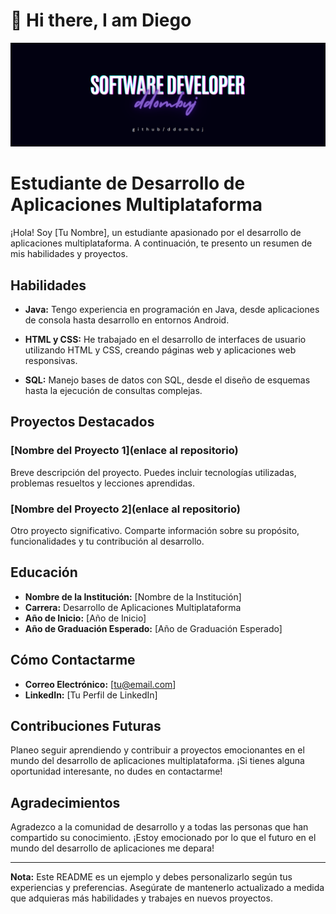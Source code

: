 <h1>👋 Hi there, I am Diego</h1>
<img src="BannerDiego"></img>


# Estudiante de Desarrollo de Aplicaciones Multiplataforma

¡Hola! Soy [Tu Nombre], un estudiante apasionado por el desarrollo de aplicaciones multiplataforma. A continuación, te presento un resumen de mis habilidades y proyectos.

## Habilidades

- **Java:** Tengo experiencia en programación en Java, desde aplicaciones de consola hasta desarrollo en entornos Android.

- **HTML y CSS:** He trabajado en el desarrollo de interfaces de usuario utilizando HTML y CSS, creando páginas web y aplicaciones web responsivas.

- **SQL:** Manejo bases de datos con SQL, desde el diseño de esquemas hasta la ejecución de consultas complejas.

## Proyectos Destacados

### [Nombre del Proyecto 1](enlace al repositorio)

Breve descripción del proyecto. Puedes incluir tecnologías utilizadas, problemas resueltos y lecciones aprendidas.

### [Nombre del Proyecto 2](enlace al repositorio)

Otro proyecto significativo. Comparte información sobre su propósito, funcionalidades y tu contribución al desarrollo.

## Educación

- **Nombre de la Institución:** [Nombre de la Institución]
- **Carrera:** Desarrollo de Aplicaciones Multiplataforma
- **Año de Inicio:** [Año de Inicio]
- **Año de Graduación Esperado:** [Año de Graduación Esperado]

## Cómo Contactarme

- **Correo Electrónico:** [tu@email.com]
- **LinkedIn:** [Tu Perfil de LinkedIn]

## Contribuciones Futuras

Planeo seguir aprendiendo y contribuir a proyectos emocionantes en el mundo del desarrollo de aplicaciones multiplataforma. ¡Si tienes alguna oportunidad interesante, no dudes en contactarme!

## Agradecimientos

Agradezco a la comunidad de desarrollo y a todas las personas que han compartido su conocimiento. ¡Estoy emocionado por lo que el futuro en el mundo del desarrollo de aplicaciones me depara!

---
**Nota:** Este README es un ejemplo y debes personalizarlo según tus experiencias y preferencias. Asegúrate de mantenerlo actualizado a medida que adquieras más habilidades y trabajes en nuevos proyectos.
